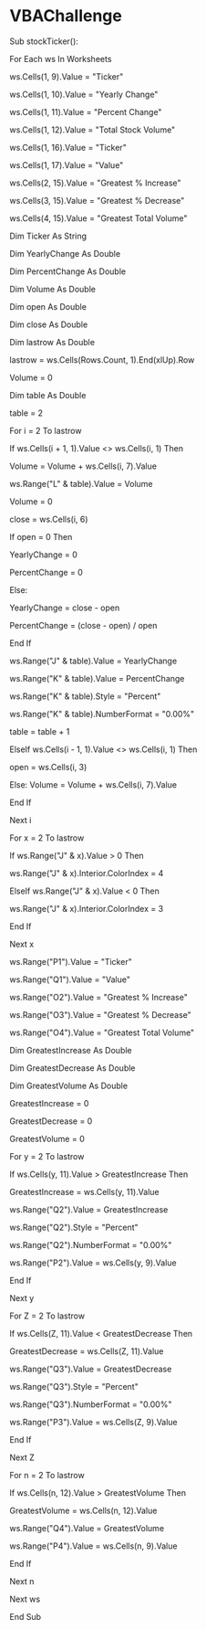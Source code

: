 # VBAChallenge
Sub stockTicker():
 

For Each ws In Worksheets

ws.Cells(1, 9).Value = "Ticker"

ws.Cells(1, 10).Value = "Yearly Change"

ws.Cells(1, 11).Value = "Percent Change"

ws.Cells(1, 12).Value = "Total Stock Volume"

ws.Cells(1, 16).Value = "Ticker"

ws.Cells(1, 17).Value = "Value"

ws.Cells(2, 15).Value = "Greatest % Increase"

ws.Cells(3, 15).Value = "Greatest % Decrease"

ws.Cells(4, 15).Value = "Greatest Total Volume"
 

Dim Ticker As String

Dim YearlyChange As Double

Dim PercentChange As Double

Dim Volume As Double


Dim open As Double

Dim close As Double


Dim lastrow As Double

lastrow = ws.Cells(Rows.Count, 1).End(xlUp).Row
 

Volume = 0
  

Dim table As Double

table = 2

   
For i = 2 To lastrow
 

If ws.Cells(i + 1, 1).Value <> ws.Cells(i, 1) Then

Volume = Volume + ws.Cells(i, 7).Value

ws.Range("L" & table).Value = Volume
   

Volume = 0

   
close = ws.Cells(i, 6)
          

If open = 0 Then

YearlyChange = 0

PercentChange = 0

Else:

YearlyChange = close - open

PercentChange = (close - open) / open

End If
  

ws.Range("J" & table).Value = YearlyChange

ws.Range("K" & table).Value = PercentChange

ws.Range("K" & table).Style = "Percent"

ws.Range("K" & table).NumberFormat = "0.00%"


table = table + 1

ElseIf ws.Cells(i - 1, 1).Value <> ws.Cells(i, 1) Then

open = ws.Cells(i, 3)


Else: Volume = Volume + ws.Cells(i, 7).Value

End If
 

Next i


For x = 2 To lastrow


If ws.Range("J" & x).Value > 0 Then

ws.Range("J" & x).Interior.ColorIndex = 4

   
ElseIf ws.Range("J" & x).Value < 0 Then

ws.Range("J" & x).Interior.ColorIndex = 3

           
End If

Next x


ws.Range("P1").Value = "Ticker"

ws.Range("Q1").Value = "Value"


ws.Range("O2").Value = "Greatest % Increase"

ws.Range("O3").Value = "Greatest % Decrease"

ws.Range("O4").Value = "Greatest Total Volume"

   
Dim GreatestIncrease As Double

Dim GreatestDecrease As Double

Dim GreatestVolume As Double

   
GreatestIncrease = 0

GreatestDecrease = 0

GreatestVolume = 0
 

For y = 2 To lastrow
   

If ws.Cells(y, 11).Value > GreatestIncrease Then

GreatestIncrease = ws.Cells(y, 11).Value

ws.Range("Q2").Value = GreatestIncrease

ws.Range("Q2").Style = "Percent"

ws.Range("Q2").NumberFormat = "0.00%"

ws.Range("P2").Value = ws.Cells(y, 9).Value

End If

Next y
 

For Z = 2 To lastrow

       
If ws.Cells(Z, 11).Value < GreatestDecrease Then

GreatestDecrease = ws.Cells(Z, 11).Value

ws.Range("Q3").Value = GreatestDecrease

ws.Range("Q3").Style = "Percent"

ws.Range("Q3").NumberFormat = "0.00%"

ws.Range("P3").Value = ws.Cells(Z, 9).Value

 
End If
   

Next Z
  

For n = 2 To lastrow
       

If ws.Cells(n, 12).Value > GreatestVolume Then

GreatestVolume = ws.Cells(n, 12).Value

ws.Range("Q4").Value = GreatestVolume

ws.Range("P4").Value = ws.Cells(n, 9).Value
 

End If
     

Next n
       

Next ws
  

End Sub

